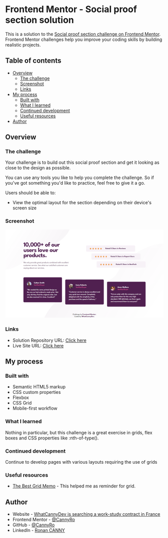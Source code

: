 # Frontend Mentor - Social proof section solution

This is a solution to the [Social proof section challenge on Frontend Mentor](https://www.frontendmentor.io/challenges/social-proof-section-6e0qTv_bA). Frontend Mentor challenges help you improve your coding skills by building realistic projects. 

## Table of contents

- [Overview](#overview)
  - [The challenge](#the-challenge)
  - [Screenshot](#screenshot)
  - [Links](#links)
- [My process](#my-process)
  - [Built with](#built-with)
  - [What I learned](#what-i-learned)
  - [Continued development](#continued-development)
  - [Useful resources](#useful-resources)
- [Author](#author)


## Overview

### The challenge

Your challenge is to build out this social proof section and get it looking as close to the design as possible.

You can use any tools you like to help you complete the challenge. So if you've got something you'd like to practice, feel free to give it a go.

Users should be able to:

- View the optimal layout for the section depending on their device's screen size

### Screenshot

![](./screenshot.jpg)


### Links

- Solution Repository URL: [Click here](https://github.com/CannyRo/FrontendMentor_SocialProofSection_6e0qTv_bA)
- Live Site URL: [Click here](https://cannyro.github.io/FrontendMentor_SocialProofSection_6e0qTv_bA/)

## My process

### Built with

- Semantic HTML5 markup
- CSS custom properties
- Flexbox
- CSS Grid
- Mobile-first workflow

### What I learned

Nothing in particular, but this challenge is a great exercise in grids, flex boxes and CSS properties like :nth-of-type().

### Continued development

Continue to develop pages with various layouts requiring the use of grids

### Useful resources

- [The Best Grid Memo](https://css-tricks.com/snippets/css/complete-guide-grid/) - This helped me as reminder for grid.

## Author

- Website - [WhatCannyDev is searching a work-study contract in France](https://cannyro.github.io/hire_mr_canny/en)
- Frontend Mentor - [@CannyRo](https://www.frontendmentor.io/profile/CannyRo)
- GitHub - [@CannyRo](https://github.com/CannyRo)
- LinkedIn - [Ronan CANNY](https://www.linkedin.com/in/ronan-canny-b29443277/)
